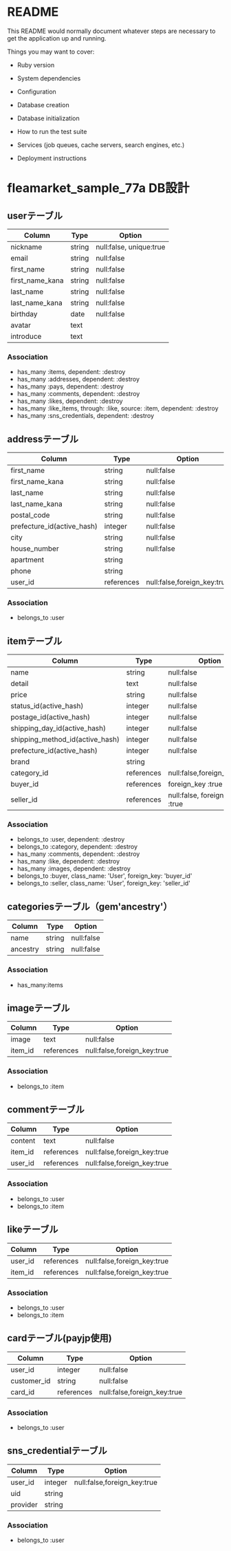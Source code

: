 # README

This README would normally document whatever steps are necessary to get the
application up and running.

Things you may want to cover:

* Ruby version

* System dependencies

* Configuration

* Database creation

* Database initialization

* How to run the test suite

* Services (job queues, cache servers, search engines, etc.)

* Deployment instructions

# fleamarket_sample_77a DB設計

## userテーブル
|Column|Type|Option|
|------|----|------|
|nickname|string|null:false, unique:true|
|email|string|null:false|
|first_name|string|null:false|
|first_name_kana|string|null:false|
|last_name|string|null:false|
|last_name_kana|string|null:false|
|birthday|date|null:false|
|avatar|text||
|introduce|text||
### Association
- has_many :items, dependent: :destroy
- has_many :addresses, dependent: :destroy
- has_many :pays, dependent: :destroy
- has_many :comments, dependent: :destroy
- has_many :likes, dependent: :destroy
- has_many :like_items, through: :like, source: :item, dependent: :destroy
- has_many :sns_credentials, dependent: :destroy

## addressテーブル
|Column|Type|Option|
|------|----|------|
|first_name|string|null:false|
|first_name_kana|string|null:false|
|last_name|string|null:false|
|last_name_kana|string|null:false|
|postal_code|string|null:false|
|prefecture_id(active_hash)|integer|null:false|
|city|string|null:false|
|house_number|string|null:false|
|apartment|string||
|phone|string||
|user_id|references|null:false,foreign_key:true|
### Association
- belongs_to :user

## itemテーブル
|Column|Type|Option|
|------|----|------|
|name|string|null:false|
|detail|text|null:false|
|price|string|null:false|
|status_id(active_hash)|integer|null:false|
|postage_id(active_hash)|integer|null:false|
|shipping_day_id(active_hash)|integer|null:false|
|shipping_method_id(active_hash)|integer|null:false|
|prefecture_id(active_hash)|integer|null:false|
|brand|string||
|category_id|references|null:false,foreign_key:true|
|buyer_id|references|foreign_key :true|
|seller_id|references|null:false, foreign_key :true|
### Association
- belongs_to :user, dependent: :destroy
- belongs_to :category, dependent: :destroy
- has_many :comments, dependent: :destroy
- has_many :like, dependent: :destroy
- has_many :images, dependent: :destroy
- belongs_to :buyer, class_name: 'User', foreign_key: 'buyer_id'
- belongs_to :seller, class_name: 'User', foreign_key: 'seller_id'

## categoriesテーブル（gem'ancestry'）
|Column|Type|Option|
|------|----|------|
|name|string|null:false|
|ancestry|string|null:false|
### Association
- has_many:items

## imageテーブル
|Column|Type|Option|
|------|----|------|
|image|text|null:false|
|item_id|references|null:false,foreign_key:true|
### Association
- belongs_to :item

## commentテーブル
|Column|Type|Option|
|------|----|------|
|content|text|null:false|
|item_id|references|null:false,foreign_key:true|
|user_id|references|null:false,foreign_key:true|
### Association
- belongs_to :user
- belongs_to :item

## likeテーブル
|Column|Type|Option|
|------|----|------|
|user_id|references|null:false,foreign_key:true|
|item_id|references|null:false,foreign_key:true|
### Association
- belongs_to :user
- belongs_to :item

## cardテーブル(payjp使用)
|Column|Type|Option|
|------|----|------|
|user_id|integer|null:false|
|customer_id|string|null:false|
|card_id|references|null:false,foreign_key:true|
### Association
- belongs_to :user


## sns_credentialテーブル
|Column|Type|Option|
|------|----|------|
|user_id|integer|null:false,foreign_key:true|
|uid|string||
|provider|string||
### Association
- belongs_to :user

